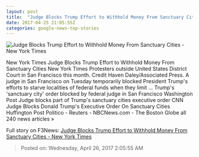 ```yaml
---
layout: post
title:  "Judge Blocks Trump Effort to Withhold Money From Sanctuary Cities - New York Times"
date: 2017-04-25 21:05:55Z
categories: google-news-top-stories
---
```


![Judge Blocks Trump Effort to Withhold Money From Sanctuary Cities - New York Times](https://static01.nyt.com/images/2017/04/26/us/26order/26order-facebookJumbo.jpg)

New York Times Judge Blocks Trump Effort to Withhold Money From Sanctuary Cities New York Times Protesters outside United States District Court in San Francisco this month. Credit Haven Daley/Associated Press. A judge in San Francisco on Tuesday temporarily blocked President Trump's efforts to starve localities of federal funds when they limit ... Trump's 'sanctuary city' order blocked by federal judge in San Francisco Washington Post Judge blocks part of Trump's sanctuary cities executive order CNN Judge Blocks Donald Trump's Executive Order On Sanctuary Cities Huffington Post Politico - Reuters - NBCNews.com - The Boston Globe all 240 news articles »


Full story on F3News: [Judge Blocks Trump Effort to Withhold Money From Sanctuary Cities - New York Times](http://www.f3nws.com/n/SZECGJ)

> Posted on: Wednesday, April 26, 2017 2:05:55 AM
